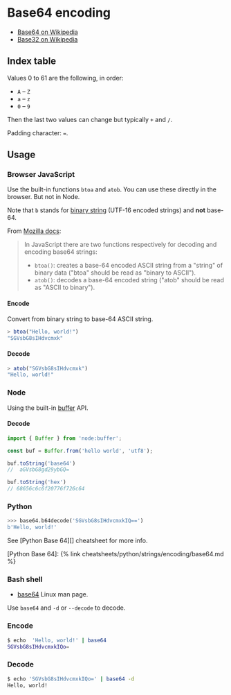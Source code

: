 # Base64 encoding

- [Base64 on Wikipedia](https://en.wikipedia.org/wiki/Base64)
- [Base32 on Wikipedia](https://en.wikipedia.org/wiki/Base32)


## Index table

Values 0 to 61 are the following, in order:

- `A` – `Z`
- `a` – `z`
- `0` – `9`

Then the last two values can change but typically `+` and `/`.

Padding character: `=`.

## Usage

### Browser JavaScript

Use the built-in functions `btoa` and `atob`. You can use these directly in the browser. But not in Node.

Note that `b` stands for [binary string](https://developer.mozilla.org/en-US/docs/Web/API/DOMString/Binary) (UTF-16 encoded strings) and **not** base-64.

From [Mozilla docs](https://developer.mozilla.org/en-US/docs/Glossary/Base64):

> In JavaScript there are two functions respectively for decoding and encoding base64 strings:
>
> - `btoa()`: creates a base-64 encoded ASCII string from a "string" of binary data ("btoa" should be read as "binary to ASCII").
> - `atob()`: decodes a base-64 encoded string ("atob" should be read as "ASCII to binary").

#### Encode

Convert from binary string to base-64 ASCII string.

```javascript
> btoa("Hello, world!")
"SGVsbG8sIHdvcmxk"
```

#### Decode

```javascript
> atob("SGVsbG8sIHdvcmxk")
"Hello, world!"
```

### Node

Using the built-in [buffer](https://nodejs.org/api/buffer.html) API.

#### Decode

```javascript
import { Buffer } from 'node:buffer';

const buf = Buffer.from('hello world', 'utf8');

buf.toString('base64')
//  aGVsbG8gd29ybGQ=

buf.toString('hex')
// 68656c6c6f20776f726c64
```


### Python

```python
>>> base64.b64decode('SGVsbG8sIHdvcmxkIQ==')
b'Hello, world!'
```

See [Python Base 64][] cheatsheet for more info.

[Python Base 64]: {% link cheatsheets/python/strings/encoding/base64.md %}

### Bash shell

- [base64](https://linux.die.net/man/1/base64) Linux man page.

Use `base64` and `-d` or `--decode` to decode.

### Encode

```sh
$ echo  'Hello, world!' | base64
SGVsbG8sIHdvcmxkIQo=
```

### Decode

```sh
$ echo 'SGVsbG8sIHdvcmxkIQo=' | base64 -d
Hello, world!
```
